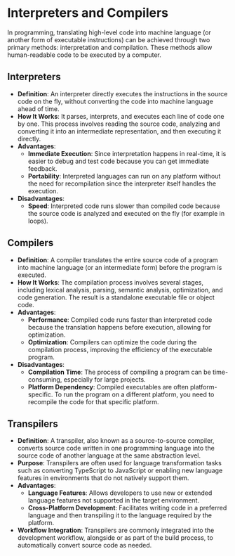 
# Interpreters and Compilers

In programming, translating high-level code into machine language (or another form of executable instructions) can be achieved through two primary methods: interpretation and compilation. These methods allow human-readable code to be executed by a computer.

## Interpreters

-   **Definition**: An interpreter directly executes the instructions in the source code on the fly, without converting the code into machine language ahead of time.
-   **How It Works**: It parses, interprets, and executes each line of code one by one. This process involves reading the source code, analyzing and converting it into an intermediate representation, and then executing it directly.
-   **Advantages**:
    -   **Immediate Execution**: Since interpretation happens in real-time, it is easier to debug and test code because you can get immediate feedback.
    -   **Portability**: Interpreted languages can run on any platform without the need for recompilation since the interpreter itself handles the execution.
-   **Disadvantages**:
    -   **Speed**: Interpreted code runs slower than compiled code because the source code is analyzed and executed on the fly (for example in loops).

## Compilers

-   **Definition**: A compiler translates the entire source code of a program into machine language (or an intermediate form) before the program is executed.
-   **How It Works**: The compilation process involves several stages, including lexical analysis, parsing, semantic analysis, optimization, and code generation. The result is a standalone executable file or object code.
-   **Advantages**:
    -   **Performance**: Compiled code runs faster than interpreted code because the translation happens before execution, allowing for optimization.
    -   **Optimization**: Compilers can optimize the code during the compilation process, improving the efficiency of the executable program.
-   **Disadvantages**:
    -   **Compilation Time**: The process of compiling a program can be time-consuming, especially for large projects.
    -   **Platform Dependency**: Compiled executables are often platform-specific. To run the program on a different platform, you need to recompile the code for that specific platform.

## Transpilers

-   **Definition**: A transpiler, also known as a source-to-source compiler, converts source code written in one programming language into the source code of another language at the same abstraction level.
-   **Purpose**: Transpilers are often used for language transformation tasks such as converting TypeScript to JavaScript or enabling new language features in environments that do not natively support them.
-   **Advantages**:
    -   **Language Features**: Allows developers to use new or extended language features not supported in the target environment.
    -   **Cross-Platform Development**: Facilitates writing code in a preferred language and then transpiling it to the language required by the platform.
-   **Workflow Integration**: Transpilers are commonly integrated into the development workflow, alongside or as part of the build process, to automatically convert source code as needed.
